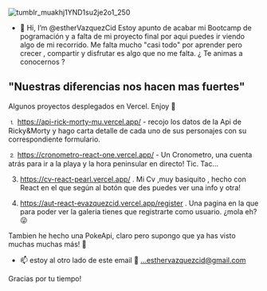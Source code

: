 ![tumblr_muakhj1YND1su2je2o1_250](https://user-images.githubusercontent.com/97129380/168486153-4057fb86-b7a4-4f96-903f-20dec2545ea1.gif)

- 👋 Hi, I’m @estherVazquezCid
Estoy apunto de acabar mi Bootcamp de pogramación y a falta de mi proyecto final por aqui puedes ir viendo algo de mi recorrido. Me falta   mucho "casi todo" por aprender pero crecer , compartir y disfrutar es algo que no me falta. ¿ Te animas a conocernos ? 

"Nuestras diferencias nos hacen mas fuertes"
--------------------------------------------------------------------------------------------------------------------------------------
Algunos proyectos desplegados en Vercel. Enjoy 🚀

⒈ https://api-rick-morty-mu.vercel.app/ - recojo los datos de la Api de Ricky&Morty y hago carta detalle de cada uno de sus personajes con su correspondiente formulario. 

⒉ https://cronometro-react-one.vercel.app/ - Un Cronometro, una cuenta atrás para ir a la playa y la hora peninsular en directo! Tic. Tac...

3. https://cv-react-pearl.vercel.app/ . Mi Cv ,muy basiquito , hecho con React en el que según al botón que des puedes ver una info y otra! 

4. https://aut-react-evazquezcid.vercel.app/register . Una pagina en la que para poder ver la galeria tienes que registrarte como usuario. ¿mola eh? 😜 

 Tambien he hecho una PokeApi, claro pero supongo que ya has visto muchas muchas más! 👾

- 📫 estoy al otro lado de este email 🤗 ...esthervazquezcid@gmail.com

Gracias por tu tiempo!


